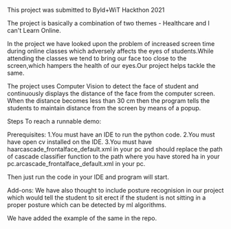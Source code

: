 This project was submitted to Byld+WiT Hackthon 2021

The project is basically a combination of two themes - Healthcare and I can't Learn Online.

In the project we have looked upon the problem of increased screen time during online classes which adversely affects the eyes of students.While attending the classes we tend to bring our face too close to the screen,which hampers the health of our eyes.Our project helps tackle the same.

The project uses Computer Vision to detect the face of student and continuously displays the distance of the face from the computer screen.
When the distance becomes less than 30 cm then the program tells the students to maintain distance from the screen by means of a popup.

Steps To reach a runnable demo:

Prerequisites:
1.You must have an IDE to run the python code.
2.You must have open cv installed on the IDE.
3.You must have haarcascade_frontalface_default.xml in your pc and should replace the path of cascade classifier function to the path where you have stored ha in your pc.arcascade_frontalface_default.xml in your pc.

Then just run the code in your IDE and program will start.


Add-ons:
We have also thought to include posture recognision in our project which would tell the student to sit erect if the student is not sitting in a proper posture which can be detected by ml algorithms.

We have added the example of the same in the repo.



